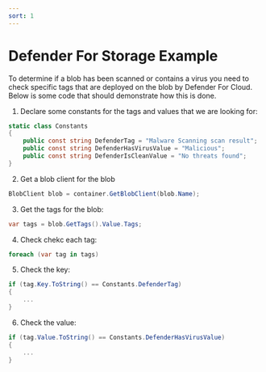 ```yaml
---
sort: 1
---
```


# Defender For Storage Example

To determine if a blob has been scanned or contains a virus you need to check specific tags that are deployed on the blob by Defender For Cloud.
Below is some code that should demonstrate how this is done.


1.	Declare some constants for the tags and values that we are looking for:

```C#
static class Constants
{
    public const string DefenderTag = "Malware Scanning scan result";
	public const string DefenderHasVirusValue = "Malicious";
	public const string DefenderIsCleanValue = "No threats found";
}
```
	

2.	Get a blob client for the blob

```C#
BlobClient blob = container.GetBlobClient(blob.Name);
```
	

3.	Get the tags for the blob:

```C#
var tags = blob.GetTags().Value.Tags;
```
	

4.	Check chekc each tag:

```C#
foreach (var tag in tags)
```
	

5.	Check the key:

```C#
if (tag.Key.ToString() == Constants.DefenderTag)
{
    ...
}
```
       


6.	Check the value:
	
```C#
if (tag.Value.ToString() == Constants.DefenderHasVirusValue)
{
    ...
}
```

